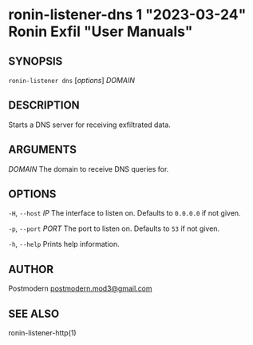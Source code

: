 # ronin-listener-dns 1 "2023-03-24" Ronin Exfil "User Manuals"

## SYNOPSIS

`ronin-listener dns` [*options*] *DOMAIN*

## DESCRIPTION

Starts a DNS server for receiving exfiltrated data.

## ARGUMENTS

*DOMAIN*
  The domain to receive DNS queries for.

## OPTIONS

`-H`, `--host` *IP*
  The interface to listen on. Defaults to `0.0.0.0` if not given.

`-p`, `--port` *PORT*
  The port to listen on. Defaults to `53` if not given.

`-h`, `--help`
  Prints help information.

## AUTHOR

Postmodern <postmodern.mod3@gmail.com>

## SEE ALSO

ronin-listener-http(1)
